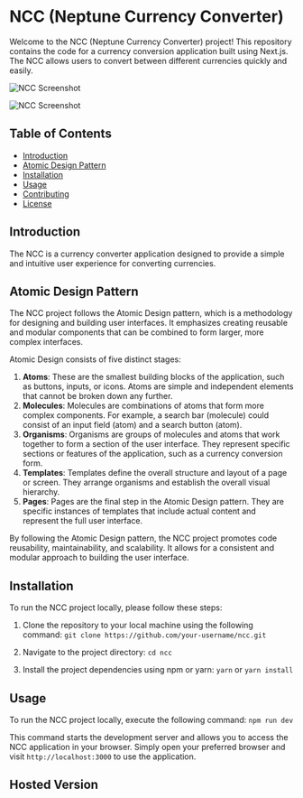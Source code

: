 # NCC (Neptune Currency Converter)

Welcome to the NCC (Neptune Currency Converter) project! This repository contains the code for a currency conversion application built using Next.js. The NCC allows users to convert between different currencies quickly and easily.

![NCC Screenshot](./screenshot.png)

![NCC Screenshot](./screenshot.png)

## Table of Contents

- [Introduction](#introduction)
- [Atomic Design Pattern](#atomic-design-pattern)
- [Installation](#installation)
- [Usage](#usage)
- [Contributing](#contributing)
- [License](#license)

## Introduction

The NCC is a currency converter application designed to provide a simple and intuitive user experience for converting currencies.

## Atomic Design Pattern

The NCC project follows the Atomic Design pattern, which is a methodology for designing and building user interfaces. It emphasizes creating reusable and modular components that can be combined to form larger, more complex interfaces.

Atomic Design consists of five distinct stages:

1. **Atoms**: These are the smallest building blocks of the application, such as buttons, inputs, or icons. Atoms are simple and independent elements that cannot be broken down any further.
2. **Molecules**: Molecules are combinations of atoms that form more complex components. For example, a search bar (molecule) could consist of an input field (atom) and a search button (atom).
3. **Organisms**: Organisms are groups of molecules and atoms that work together to form a section of the user interface. They represent specific sections or features of the application, such as a currency conversion form.
4. **Templates**: Templates define the overall structure and layout of a page or screen. They arrange organisms and establish the overall visual hierarchy.
5. **Pages**: Pages are the final step in the Atomic Design pattern. They are specific instances of templates that include actual content and represent the full user interface.

By following the Atomic Design pattern, the NCC project promotes code reusability, maintainability, and scalability. It allows for a consistent and modular approach to building the user interface.

## Installation

To run the NCC project locally, please follow these steps:

1. Clone the repository to your local machine using the following command:
   `git clone https://github.com/your-username/ncc.git`

2. Navigate to the project directory:
   `cd ncc`

3. Install the project dependencies using npm or yarn:
   `yarn` or `yarn install`

## Usage

To run the NCC project locally, execute the following command:
`npm run dev`

This command starts the development server and allows you to access the NCC application in your browser. Simply open your preferred browser and visit `http://localhost:3000` to use the application.

## Hosted Version
